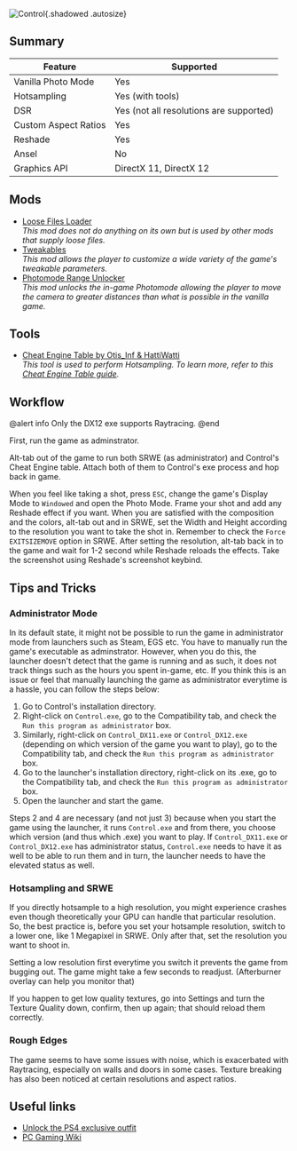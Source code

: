 ![Control](Images\control_header.png "Shot by Jim2point0"){.shadowed .autosize}

## Summary

Feature | Supported
--|--
Vanilla Photo Mode | Yes
Hotsampling | Yes (with tools)
DSR | Yes (not all resolutions are supported)
Custom Aspect Ratios | Yes
Reshade | Yes
Ansel | No
Graphics API | DirectX 11, DirectX 12

## Mods

* [Loose Files Loader](https://www.nexusmods.com/control/mods/11)  
  *This mod does not do anything on its own but is used by other mods that supply loose files.*
* [Tweakables](https://www.nexusmods.com/control/mods/14)  
  *This mod allows the player to customize a wide variety of the game's tweakable parameters.* 
* [Photomode Range Unlocker](https://www.nexusmods.com/control/mods/23)  
  *This mod unlocks the in-game Photomode allowing the player to move the camera to greater distances than what is possible in the vanilla game.*

## Tools

* [Cheat Engine Table by Otis_Inf & HattiWatti](..\CheatTables\Control_DX12_Hotsampling.CT)  
  *This tool is used to perform Hotsampling. To learn more, refer to this [Cheat Engine Table guide](https://framedsc.github.io/GeneralGuides/cheat_engine_tables.htm).*

## Workflow

@alert info
Only the DX12 exe supports Raytracing.
@end

First, run the game as adminstrator.

Alt-tab out of the game to run both SRWE (as administrator) and Control's Cheat Engine table. Attach both of them to Control's exe process and hop back in game.

When you feel like taking a shot, press `ESC`, change the game's Display Mode to `Windowed` and open the Photo Mode. Frame your shot and add any Reshade effect if you want. When you are satisfied with the composition and the colors, alt-tab out and in SRWE, set the Width and Height according to the resolution you want to take the shot in. Remember to check the `Force EXITSIZEMOVE` option in SRWE. After setting the resolution, alt-tab back in to the game and wait for 1-2 second while Reshade reloads the effects. Take the screenshot using Reshade's screenshot keybind.

## Tips and Tricks

### Administrator Mode

In its default state, it might not be possible to run the game in administrator mode from launchers such as Steam, EGS etc. You have to manually run the game's executable as adminstrator. However, when you do this, the launcher doesn't detect that the game is running and as such, it does not track things such as the hours you spent in-game, etc. If you think this is an issue or feel that manually launching the game as administrator everytime is a hassle, you can follow the steps below:
      
1. Go to Control's installation directory.
2. Right-click on `Control.exe`, go to the Compatibility tab, and check the `Run this program as administrator` box.
3. Similarly, right-click on `Control_DX11.exe` or `Control_DX12.exe` (depending on which version of the game you want to play), go to the Compatibility tab, and check the `Run this program as administrator` box.
4. Go to the launcher's installation directory, right-click on its .exe, go to the Compatibility tab, and check the `Run this program as administrator` box.
5. Open the launcher and start the game.
    
   
Steps 2 and 4 are necessary (and not just 3) because when you start the game using the launcher, it runs `Control.exe` and from there, you choose which version (and thus which .exe) you want to play. If `Control_DX11.exe` or `Control_DX12.exe` has administrator status, `Control.exe` needs to have it as well to be able to run them and in turn, the launcher needs to have the elevated status as well.

### Hotsampling and SRWE

If you directly hotsample to a high resolution, you might experience crashes even though theoretically your GPU can handle that particular resolution. So, the best practice is, before you set your hotsample resolution, switch to a lower one, like 1 Megapixel in SRWE. Only after that, set the resolution you want to shoot in.

Setting a low resolution first everytime you switch it prevents the game from bugging out. The game might take a few seconds to readjust. (Afterburner overlay can help you monitor that)

If you happen to get low quality textures, go into Settings and turn the Texture Quality down, confirm, then up again; that should reload them correctly.

### Rough Edges
The game seems to have some issues with noise, which is exacerbated with Raytracing, especially on walls and doors in some cases. Texture breaking has also been noticed at certain resolutions and aspect ratios.

## Useful links

* [Unlock the PS4 exclusive outfit](https://cdn.discordapp.com/attachments/762793138480742411/881914438091935844/Desktop_Screenshot_zzz.png)
* [PC Gaming Wiki](https://www.pcgamingwiki.com/wiki/Control)
